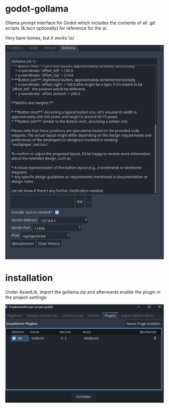 # godot-gollama
Ollama prompt interface for Godot which includes the contents of all .gd scripts (&amp;.tscn optionally) for reference for the ai.

Very bare-bones, but it works \o/


![example](https://github.com/MadJaxon/godot-gollama/blob/master/example.PNG?raw=true)


# installation
Under AssetLib, import the gollama.zip and afterwards enable the plugin in the project-settings:

![enable_plugin](https://github.com/MadJaxon/godot-gollama/blob/master/enable_plugin.png?raw=true)
